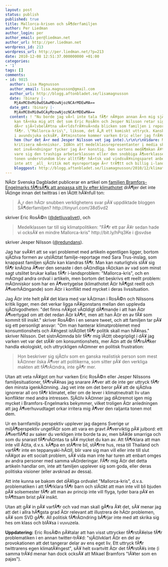 ```yaml
---
layout: post
status: publish
published: true
title: Mallorca-krisen och sÃ¶derfamiljen
author: Per Liedman
author_login: per
author_email: per@liedman.net
author_url: http://per.liedman.net
wordpress_id: 213
wordpress_url: http://per.liedman.net/?p=213
date: 2010-12-08 12:51:37.000000000 +01:00
categories:
- '1'
tags: []
comments:
- id: 9815
  author: Lisa Magnusson
  author_email: lisa.magnusson@gmail.com
  author_url: http://blogg.aftonbladet.se/lisamagnusson
  date: !binary |-
    MjAxMC0xMi0wOSAwMDowNjozNCArMDEwMA==
  date_gmt: !binary |-
    MjAxMC0xMi0wOCAyMzowNjozNCArMDEwMA==
  content: ! "Nu borde jag vÃ¤l inte tala fÃ¶r nÃ¥gon annan Ã¤n mig sjÃ¤lv, men jag
    kan tÃ¤nka mig att det som Eric RosÃ©n och Jesper Nilsson retar sig pÃ¥ Ã¤r den
    dÃ¤r sjÃ¤lvbelÃ¥tna vÃ¤rldsfrÃ¥nvÃ¤nda blicken som familjen i reportaget ger uttryck
    fÃ¶r. \"Mallorca-kris\", liksom, det Ã„R ett komiskt uttryck. Kanske bottnar det
    i avundsjuka ocksÃ¥, Ã¥tminstone kommer varken Eric eller jag frÃ¥n nÃ¥gra vÃ¤lbemedlade
    hem (hur det Ã¤r med Jesper Nilsson vet jag inte).\r\n\r\nVidare: Man mÃ¥ste fÃ¥
    kritisera mÃ¤nniskor. IdÃ©n att medelklassrepresentanter i media skall skyddas
    mot invÃ¤ndningar tycker jag Ã¤r konstig. Den sortens medÃ¶mkan Ã¥tnjuter knappast
    vare sig den trashiga arbetarklassen eller den snobbiga Ã¶verklassen. Och att
    tonen understundom blev alltfÃ¶r hÃ¤tsk vad vindsvÃ¥ningsparet anbelangar betyder
    inte att _all_ kritik mot mysreportage Ã¤r trÃ¶tt och billig i-landsproblemsbashing.\r\n\r\nMin
    bloggpost: http://blogg.aftonbladet.se/lisamagnusson/2010/12/klimatangest"
---
```

NÃ¤r Svenska Dagbladet publicerar en artikel om <a href="http://www.svd.se/nyheter/idagsidan/psykologi/klimathotet-har-andrat-deras-livsstil_5789585.svd">familjen Bramfors-Engelmarks fÃ¶rsÃ¶k att anpassa sitt liv efter klimathotet</a> drÃ¶jer det inte lÃ¤nge innan det twittras i en lÃ¤tt hÃ¥nfull ton:


<blockquote>Ã„r den hÃ¤r snubben verklighetens svar pÃ¥ uppdiktade bloggen SÃ¶derfamiljen? http://tinyurl.com/38d5vd2</blockquote>

skriver Eric RosÃ©n (<a href="http://twitter.com/detljuvalivet">@detljuvalivet</a>), och

<blockquote>Medelklassen tar till sig klimatpolitiken: "FÃ¶r ett par Ã¥r sedan hade vi ocksÃ¥ en mindre Mallorca-kris" http://bit.ly/hPq3Ke i @svdse</blockquote>

skriver Jesper Nilsson (<a href="http://twitter.com/redundans">@redundans</a>). 

Jag har svÃ¥rt att se vari problemet med artikeln egentligen ligger, bortom sjÃ¤lva formen av utslÃ¤tat familje-reportage med Sara Trus-inslag, som knappast familjen sjÃ¤lv kan klandras fÃ¶r. Man kan naturligtvis slÃ¥ sig fÃ¶r knÃ¤na Ã¶ver den senaste i den oÃ¤ndliga rÃ¤ckan av vad som minst sagt utslitet brukar kallas fÃ¶r i-landsproblem: "Mallorca-kris", och en mÃ¤ngd andra ordval i artikeln, men bortom det beskrivs ett reellt problem: mÃ¤nniskor som har en Ã¶vertygelse (klimathotet Ã¤r hÃ¶gst reellt och Ã¶verhÃ¤ngande) som Ã¤r i konflikt med mycket i deras livssituation.

Jag Ã¤r inte helt pÃ¥ det klara med var kÃ¤rnan i RosÃ©n och Nilssons kritik ligger, men det verkar ligga nÃ¥gonstans mellan den upplevda sjÃ¤lvgodheten: "det finns nÃ¥got vÃ¤ldigt dÃ¶mande i att han Ã¤r Ã¶vertygad om att det redan Ã¤r kÃ¶rt, men att han Ã¤r en av fÃ¥ som kommit till insikt." skriver RosÃ©n i en senare tweet, och att familjen tar pÃ¥ sig ett personligt ansvar: "Om man hanterar klimatproblemet med konsumtionshets och Ã¥ngest istÃ¤llet fÃ¶r politik skall man hÃ¥nas." skriver Nilsson. Det sistnÃ¤mnda blir fÃ¶r mig lÃ¤tt obegripligt i dÃ¥ jag varken vet var det stÃ¥r om konsumtionshets, mer Ã¤n att de fÃ¶rsÃ¶ker handla ekologiskt, och uttryckligen nÃ¤mner en politisk frustration:

<blockquote>Hon beskriver sig sjÃ¤lv som en ganska realistisk person som mest kÃ¤nner ilska Ã¶ver att politikerna, som sitter pÃ¥ den verkliga makten att fÃ¶rÃ¤ndra, inte gÃ¶r mer.</blockquote>

Utan att veta nÃ¥got om hur varken Eric RosÃ©n eller Jesper Nilssons familjesituationer, fÃ¶rvÃ¥nas jag snarare Ã¶ver att de inte ger uttryck fÃ¶r den minsta igenkÃ¤nning. Jag vet inte om det beror pÃ¥ att de sjÃ¤lva ignorerar all oro fÃ¶r klimatet, eller om de lever i klimatneutralt liv utan konflikter med andra intressen. SjÃ¤lv kÃ¤nner jag dÃ¤remot igen mig mycket i Bramfors-Engelmarks bekymmer, vilket troligen Ã¤r anledningen att jag Ã¶verhuvudtaget orkar irritera mig Ã¶ver den raljanta tonen mot dem.

Ur en barnfamiljs perspektiv upplever jag dagens Sverige ur miljÃ¶perspektiv ungefÃ¤r som att vara en gravt Ã¶verviktig pÃ¥ julbord: ett Ã¶verflÃ¶d av saker du verkligen inte borde ta av, men bÃ¥de smarriga och som du snarast fÃ¶rvÃ¤ntas ta sÃ¥ mycket du kan av. Att fÃ¶rklara att man inte vill Ã¤ta, d.v.s. kÃ¶pa en stÃ¶rre bil, stÃ¶rre hus, resa till Thailand och varfÃ¶r inte en teppanyaki-hÃ¤ll, blir vare sig man vill eller inte till slut nÃ¥got av ett socialt problem, sÃ¥ vida man inte har turen att enbart omges av andra personer med samma vÃ¤rderingar. FÃ¶r mig Ã¤r det detta artikeln handlar om, inte att familjen upplever sig som goda, eller deras politiska visioner (eller avsknad av dessa).

Att inte kunna se bakom det dÃ¥liga ordvalet "Mallorca-kris", d.v.s. problematiken i att fÃ¶rklara fÃ¶r barn och slÃ¤kt att man inte vill bli bjuden pÃ¥ solsemester fÃ¶r att man av princip inte vill flyga, tyder bara pÃ¥ en trÃ¶ttsam brist pÃ¥ insikt.

Utan att gÃ¥ in pÃ¥ varfÃ¶r och vad man skall gÃ¶ra Ã¥t det, sÃ¥ menar jag att det i allra hÃ¶gsta grad Ã¤r relevant att illustrera de hÃ¤r problemen, sÃ¥ som SVD gÃ¶r. All politisk fÃ¶rÃ¤ndring bÃ¶rjar inte med att skrika sig hes om klass och blÃ¥sa i vuvuzela.

<strong>Uppdatering:</strong> Eric RosÃ©n pÃ¥talar att han visst uttrycker fÃ¶rstÃ¥else fÃ¶r problematiken i en annan twitter-trÃ¥d: "sjÃ¤lvklart Ã¤r en del av provokationen att det tangerar delar av ens eget liv. Ett uttryck fÃ¶r twittrarens egen klimatÃ¥ngest", sÃ¥ helt svartvitt Ã¤r det fÃ¶rstÃ¥s inte (i samma trÃ¥d menar han dock ocksÃ¥ att Mikael Bramfors "lÃ¥ter som en pajas").
